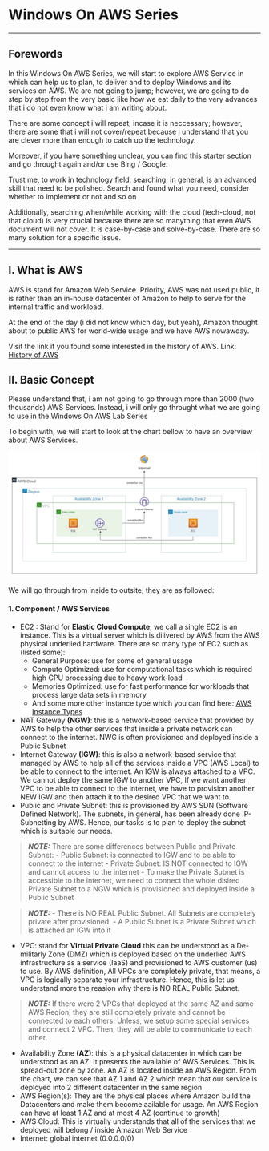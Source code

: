 # Windows On AWS Series
---
## Forewords

In this Windows On AWS Series, we will start to explore AWS Service in which can help us to plan, to deliver and to deploy Windows and its services on AWS. We are not going to jump; however, we are going to do step by step from the very basic like how we eat daily to the very advances that i do not even know what i am writing about.

There are some concept i will repeat, incase it is neccessary; however, there are some that i will not cover/repeat because i understand that you are clever more than enough to catch up the technology. 

Moreover, if you have something unclear, you can find this starter section and go throught again and/or use Bing / Google. 

Trust me, to work in technology field, searching; in general, is an advanced skill that need to be polished. Search and found what you need, consider whether to implement or not and so on

Additionally, searching when/while working with the cloud (tech-cloud, not that cloud) is very crucial because there are so manything that even AWS document will not cover. It is case-by-case and solve-by-case. There are so many solution for a specific issue.

---
## I. What is AWS
AWS is stand for Amazon Web Service. Priority, AWS was not used public, it is rather than an in-house datacenter of Amazon to help to serve for the internal traffic and workload. 

At the end of the day (i did not know which day, but yeah), Amazon thought about to public AWS for world-wide usage and we have AWS nowawday. 

Visit the link if you found some interested in the history of AWS. Link: [History of AWS](https://en.wikipedia.org/wiki/Timeline_of_Amazon_Web_Services)


## II. Basic Concept
Please understand that, i am not going to go through more than 2000 (two thousands) AWS Services. Instead, i will only go throught what we are going to use in the Windows On AWS Lab Series

To begin with, we will start to look at the chart bellow to have an overview about AWS Services. 

![Basic Chart](images/windows-on-aws-basic-diagram.jpg)

We will go through from inside to outsite, they are as followed:

#### 1. Component / AWS Services
- EC2 : Stand for **Elastic Cloud Compute**, we call a single EC2 is an instance. This is a virtual server which is dilivered by AWS from the AWS physical underlied hardware. There are so many type of EC2 such as (listed some): 
    - General Purpose: use for some of general usage
    - Compute Optimized: use for computational tasks which is required high CPU processing due to heavy work-load
    - Memories Optimized: use for fast performance for workloads that process large data sets in memory
    - And some more other instance type which you can find here: [AWS Instance Types](https://aws.amazon.com/ec2/instance-types/) 
- NAT Gateway **(NGW)**: this is a network-based service that provided by AWS to help the other services that inside a private network can connect to the internet. NWG is often provisioned and deployed inside a Public Subnet
- Internet Gateway **(IGW)**: this is also a network-based service that managed by AWS to help all of the services inside a VPC (AWS Local) to be able to connect to the internet. An IGW is always attached to a VPC. We cannot deploy the same IGW to another VPC, If we want another VPC to be able to connect to the internet, we have to provision another NEW IGW and then attach it to the desired VPC that we want to.
- Public and Private Subnet: this is provisioned by AWS SDN (Software Defined Network). The subnets, in general, has been already done IP-Subnetting by AWS. Hence, our tasks is to plan to deploy the subnet which is suitable our needs.

> **_NOTE:_**
	    There are some differences between Public and Private Subnet:
        - Public Subnet: is connected to IGW and to be able to connect to the internet
        - Private Subnet: IS NOT connected to IGW and cannot access to the internet
        - To make the Private Subnet is accessible to the internet, we need to connect the whole disired Private Subnet to a NGW which is provisioned and deployed inside a Public Subnet
    
> **_NOTE:_** 
    - There is NO REAL Public Subnet. All Subnets are completely private after provisioned. 
    - A Public Subnet is a Private Subnet which is attached an IGW into it

- VPC: stand for **Virtual Private Cloud** this can be understood as a De-militarly Zone (DMZ) which is deployed based on the underlied AWS infrastructure as a service (IaaS) and provisioned to AWS customer (us) to use. By AWS definition, All VPCs are completely private, that means, a VPC is logically separate your infrastructure. Hence, this is let us understand more the reasion why there is NO REAL Public Subnet.

> **_NOTE:_** 
    If there were 2 VPCs that deployed at the same AZ and same AWS Region, they are still completely private and cannot be connected to each others. Unless, we setup some special services and connect 2 VPC. Then, they will be able to communicate to each other. 

- Availability Zone **(AZ)**: this is a physical datacenter in which can be understood as an AZ. It presents the available of AWS Services. This is spread-out zone by zone. An AZ is located inside an AWS Region. From the chart, we can see that AZ 1 and AZ 2 which mean that our service is deployed into 2 different datacenter in the same region 
- AWS Region(s): They are the physical places where Amazon build the Datacenters and make them become aailable for usage. An AWS Region can have at least 1 AZ and at most 4 AZ (continue to growth)
- AWS Cloud: This is virtually understands that all of the services that we deployed will belong / inside Amazon Web Service
- Internet: global internet (0.0.0.0/0)

